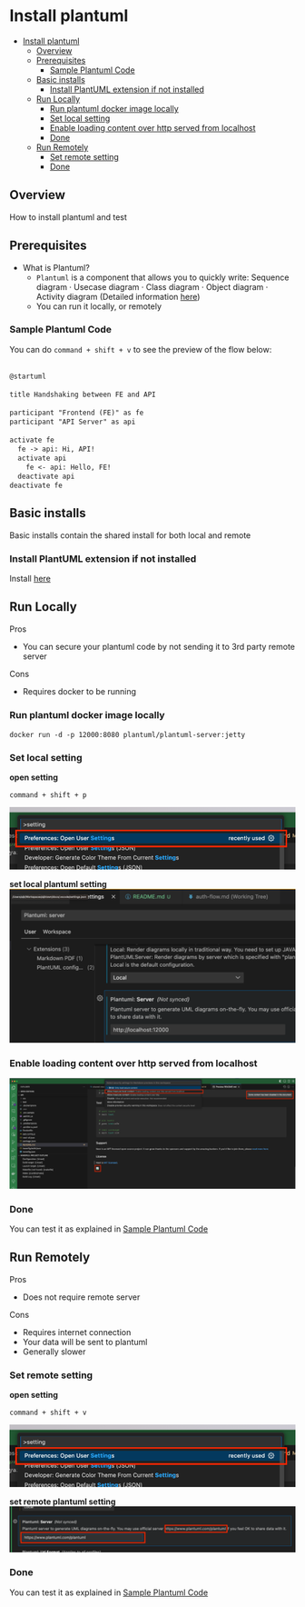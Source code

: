 # Install plantuml


<!-- TOC -->

- [Install plantuml](#install-plantuml)
  - [Overview](#overview)
  - [Prerequisites](#prerequisites)
    - [Sample Plantuml Code](#sample-plantuml-code)
  - [Basic installs](#basic-installs)
    - [Install PlantUML extension if not installed](#install-plantuml-extension-if-not-installed)
  - [Run Locally](#run-locally)
    - [Run plantuml docker image locally](#run-plantuml-docker-image-locally)
    - [Set local setting](#set-local-setting)
    - [Enable loading content over http served from localhost](#enable-loading-content-over-http-served-from-localhost)
    - [Done](#done)
  - [Run Remotely](#run-remotely)
    - [Set remote setting](#set-remote-setting)
    - [Done](#done)

<!-- /TOC -->

## Overview
How to install plantuml and test


## Prerequisites
- What is Plantuml?
  - `Plantuml` is a component that allows you to quickly write: Sequence diagram · Usecase diagram · Class diagram · Object diagram · Activity diagram (Detailed information [here](https://plantuml.com/))
  - You can run it locally, or remotely


### Sample Plantuml Code
You can do `command + shift + v` to see the preview of the flow below:
```plantuml

@startuml

title Handshaking between FE and API

participant "Frontend (FE)" as fe
participant "API Server" as api

activate fe
  fe -> api: Hi, API!
  activate api
    fe <- api: Hello, FE!
  deactivate api
deactivate fe

```

## Basic installs
Basic installs contain the shared install for both local and remote

### Install PlantUML extension if not installed
Install [here](/install/vs_code_extensions/install-ajktown-recommended-extensions.md#plantuml)

## Run Locally
Pros
- You can secure your plantuml code by not sending it to 3rd party remote server

Cons
- Requires docker to be running

### Run plantuml docker image locally
```
docker run -d -p 12000:8080 plantuml/plantuml-server:jetty
```

### Set local setting
**open setting**
```
command + shift + p
```
![open_setting](./assets/open_setting.png)


**set local plantuml setting**
![setting](./assets/plantuml-server-setting.png)


### Enable loading content over http served from localhost
![enable_loading_content_over_localhost](./assets/enable_loading_content_over_localhost.png)

### Done
You can test it as explained in [Sample Plantuml Code](#sample-plantuml-code)

## Run Remotely
Pros
- Does not require remote server

Cons
- Requires internet connection
- Your data will be sent to plantuml
- Generally slower

### Set remote setting
**open setting**
```
command + shift + v
```
![open_setting](./assets/open_setting.png)

**set remote plantuml setting**
![set_remote_plantuml_server](./assets/set_remote_plantuml_server.png)

### Done
You can test it as explained in [Sample Plantuml Code](#sample-plantuml-code)